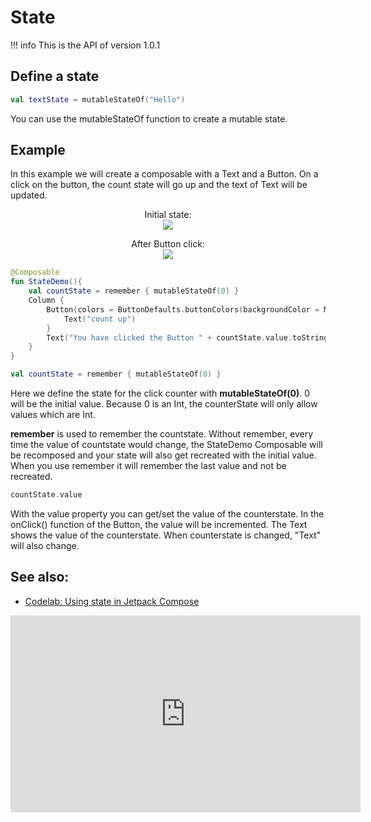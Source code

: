 # State
!!! info
    This is the API of version 1.0.1

## Define a state
```kotlin
val textState = mutableStateOf("Hello")
```

You can use the mutableStateOf function to create a mutable state.


## Example
In this example we will create a composable with a Text and a Button. On a click on the button, the count state will go up and the text of Text will be updated.

<p align="center">
Initial state:<br>
  <img src ="{{ site.images }}/general/state/state1.png"  />
</p>

<p align="center">
After Button click:<br>
  <img src ="{{ site.images }}/general/state/state2.png"  />
</p>



```kotlin
@Composable
fun StateDemo(){
    val countState = remember { mutableStateOf(0) }
    Column {
        Button(colors = ButtonDefaults.buttonColors(backgroundColor = MaterialTheme.colors.secondary), onClick = { countState.value++ }) {
            Text("count up")
        }
        Text("You have clicked the Button " + countState.value.toString() + " times")
    }
}

```

```kotlin
val countState = remember { mutableStateOf(0) }
```

Here we define the state for the click counter with **mutableStateOf(0)**. 0 will be the initial value. Because 0 is an Int, the counterState will only allow values which are Int.

**remember** is used to remember the countstate. Without remember, every time the value of countstate would change, the StateDemo Composable will be recomposed and your state will also
get recreated with the initial value. When you use remember it will remember the last value and not be recreated.

```kotlin
countState.value
```
With the value property you can get/set the value of the counterstate. In the onClick() function of the Button, the value will be incremented. The Text shows the value of the counterstate. When counterstate is changed, 
"Text" will also change.


## See also:
* [Codelab: Using state in Jetpack Compose](https://developer.android.com/codelabs/jetpack-compose-state#0)
<iframe width="560" height="315" src="https://www.youtube-nocookie.com/embed/mymWGMy9pYI" title="YouTube video player" frameborder="0" allow="accelerometer; autoplay; clipboard-write; encrypted-media; gyroscope; picture-in-picture" allowfullscreen></iframe>
